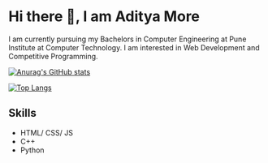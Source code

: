 # Hi there 👋, I am Aditya More

I am currently pursuing my Bachelors in Computer Engineering at Pune Institute at Computer Technology. I am interested in Web Development and Competitive Programming.

[![Anurag's GitHub stats](https://github-readme-stats.vercel.app/api?username=AdityaMore7000&show_icons=true&theme=tokyonight)](https://github.com/anuraghazra/github-readme-stats)

[![Top Langs](https://github-readme-stats.vercel.app/api/top-langs/?username=AdityaMore7000&langs_count=8&layout=compact)](https://github.com/anuraghazra/github-readme-stats)

## Skills
* HTML/ CSS/ JS
* C++
* Python
<!--
**AdityaMore7000/AdityaMore7000** is a ✨ _special_ ✨ repository because its `README.md` (this file) appears on your GitHub profile.

Here are some ideas to get you started:

- 🔭 I’m currently working on ...
- 🌱 I’m currently learning ...
- 👯 I’m looking to collaborate on ...
- 🤔 I’m looking for help with ...
- 💬 Ask me about ...
- 📫 How to reach me: ...
- 😄 Pronouns: ...
- ⚡ Fun fact: ...
-->
